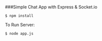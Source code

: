 ###Simple Chat App with Express & Socket.io

```
$ npm install

```

To Run Server:

```
$ node app.js

```